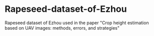 # Rapeseed-dataset-of-Ezhou
Rapeseed dataset of Ezhou used in the paper "Crop height estimation based on UAV images: methods, errors, and strategies"
